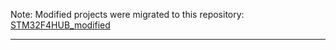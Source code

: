 Note: Modified projects were migrated to this repository: [STM32F4HUB_modified](https://github.com/rtek1000/STM32F4HUB_modified)

------

